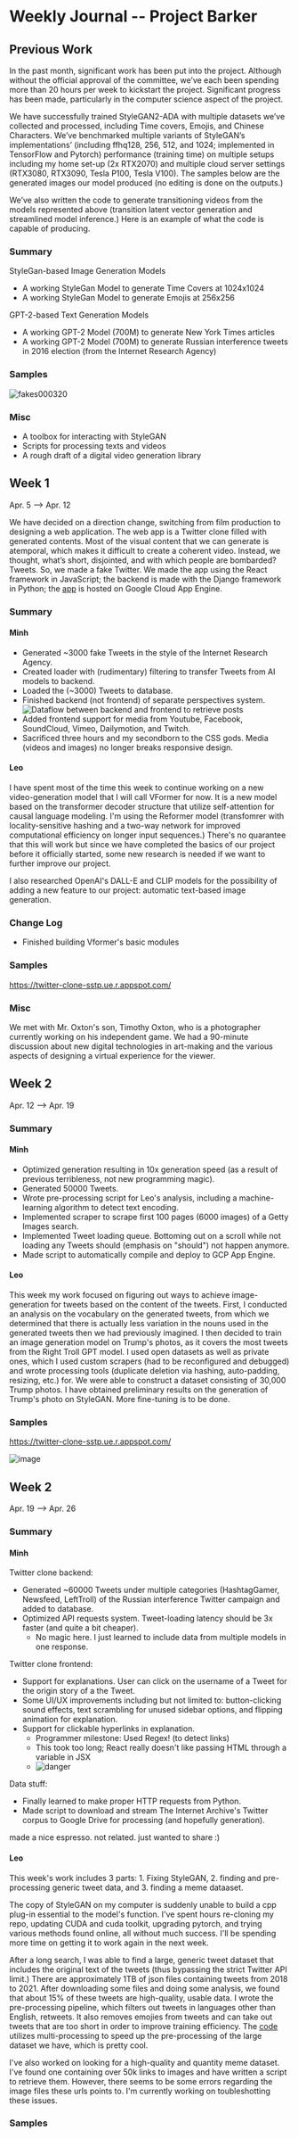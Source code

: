 # Weekly Journal -- Project Barker

## Previous Work
In the past month, significant work has been put into the project. Although without the official approval of the committee, we’ve each been spending more than 20 hours per week to kickstart the project. Significant progress has been made, particularly in the computer science aspect of the project.

We have successfully trained StyleGAN2-ADA with multiple datasets we’ve collected and processed, including Time covers, Emojis, and Chinese Characters. We’ve benchmarked multiple variants of StyleGAN’s implementations’ (including ffhq128, 256, 512, and 1024; implemented in TensorFlow and Pytorch) performance (training time) on multiple setups including my home set-up (2x RTX2070) and multiple cloud server settings (RTX3080, RTX3090, Tesla P100, Tesla V100). The samples below are the generated images our model produced (no editing is done on the outputs.)

We’ve also written the code to generate transitioning videos from the models represented above (transition latent vector generation and streamlined model inference.) Here is an example of what the code is capable of producing.

### Summary
StyleGan-based Image Generation Models
- A working StyleGan Model to generate Time Covers at 1024x1024
- A working StyleGan Model to generate Emojis at 256x256

GPT-2-based Text Generation Models
- A working GPT-2 Model (700M) to generate New York Times articles
- A working GPT-2 Model (700M) to generate Russian interference tweets in 2016 election (from the Internet Research Agency)

### Samples
![fakes000320](https://user-images.githubusercontent.com/44302577/109961804-6499e000-7d25-11eb-94fb-e51e79bcc87e.png)

### Misc
- A toolbox for interacting with StyleGAN
- Scripts for processing texts and videos
- A rough draft of a digital video generation library

## Week 1
Apr. 5 --> Apr. 12

We have decided on a direction change, switching from film production to designing a web application. The web app is a Twitter clone filled with generated contents. Most of the visual content that we can generate is atemporal, which makes it difficult to create a coherent video. Instead, we thought, what’s short, disjointed, and with which people are bombarded? Tweets. So, we made a fake Twitter. We made the app using the React framework in JavaScript; the backend is made with the Django framework in Python; the [app](https://twitter-clone-sstp.ue.r.appspot.com/) is hosted on Google Cloud App Engine.
### Summary
#### Minh
- Generated ~3000 fake Tweets in the style of the Internet Research Agency.
- Created loader with (rudimentary) filtering to transfer Tweets from AI models to backend.
- Loaded the (~3000) Tweets to database.
- Finished backend (not frontend) of separate perspectives system. 
![Dataflow between backend and frontend to retrieve posts](https://user-images.githubusercontent.com/64875104/114307141-2c5b8f00-9a93-11eb-91bf-d93eea85b364.png)
- Added frontend support for media from Youtube, Facebook, SoundCloud, Vimeo, Dailymotion, and Twitch.
- Sacrificed three hours and my secondborn to the CSS gods. Media (videos and images) no longer breaks responsive design.

#### Leo
I have spent most of the time this week to continue working on a new video-generation model that I will call VFormer for now. It is a new model based on the transformer decoder structure that utilize self-attention for causal language modeling. I'm using the Reformer model (transfomrer with locality-sensitive hashing and a two-way network for improved computational efficiency on longer input sequences.) There's no quarantee that this will work but since we have completed the basics of our project before it officially started, some new research is needed if we want to further improve our project.

I also researched OpenAI's DALL-E and CLIP models for the possibility of adding a new feature to our project: automatic text-based image generation.

### Change Log
- Finished building Vformer's basic modules

### Samples
https://twitter-clone-sstp.ue.r.appspot.com/

### Misc
We met with Mr. Oxton's son, Timothy Oxton, who is a photographer currently working on his independent game. We had a 90-minute discussion about new digital technologies in art-making and the various aspects of designing a virtual experience for the viewer.

## Week 2
Apr. 12 --> Apr. 19

### Summary
#### Minh
- Optimized generation resulting in 10x generation speed (as a result of previous terribleness, not new programming magic).
- Generated 50000 Tweets.
- Wrote pre-processing script for Leo's analysis, including a machine-learning algorithm to detect text encoding.
- Implemented scraper to scrape first 100 pages (6000 images) of a Getty Images search.
- Implemented Tweet loading queue. Bottoming out on a scroll while not loading any Tweets should (emphasis on "should") not happen anymore.
- Made script to automatically compile and deploy to GCP App Engine.

#### Leo
This week my work focused on figuring out ways to achieve image-generation for tweets based on the content of the tweets. First, I conducted an analysis on the vocabulary on the generated tweets, from which we determined that there is actually less variation in the nouns used in the generated tweets then we had previously imagined. I then decided to train an image generation model on Trump's photos, as it covers the most tweets from the Right Troll GPT model. I used open datasets as well as private ones, which I used custom scrapers (had to be reconfigured and debugged) and wrote processing tools (duplicate deletion via hashing, auto-padding, resizing, etc.) for. We were able to construct a dataset consisting of 30,000 Trump photos. I have obtained preliminary results on the generation of Trump's photo on StyleGAN. More fine-tuning is to be done. 

### Samples
https://twitter-clone-sstp.ue.r.appspot.com/

![image](https://user-images.githubusercontent.com/44302577/115158761-64ca2100-a0c2-11eb-89c9-54a16992da2e.png)

## Week 2
Apr. 19 --> Apr. 26

### Summary
#### Minh
Twitter clone backend:
- Generated ~60000 Tweets under multiple categories (HashtagGamer, Newsfeed, LeftTroll) of the Russian interference Twitter campaign and added to database.
- Optimized API requests system. Tweet-loading latency should be 3x faster (and quite a bit cheaper). 
  - No magic here. I just learned to include data from multiple models in one response.

Twitter clone frontend:
- Support for explanations. User can click on the username of a Tweet for the origin story of a the Tweet.
- Some UI/UX improvements including but not limited to: button-clicking sound effects, text scrambling for unused sidebar options, and flipping animation for explanation.
- Support for clickable hyperlinks in explanation. 
  -   Programmer milestone: Used Regex! (to detect links)
  -   This took too long; React really doesn't like passing HTML through a variable in JSX
  -   ![danger](https://user-images.githubusercontent.com/64875104/115997062-83cf2400-a596-11eb-84ac-4578e572beb3.png)

Data stuff:
- Finally learned to make proper HTTP requests from Python.
- Made script to download and stream The Internet Archive's Twitter corpus to Google Drive for processing (and hopefully generation).

made a nice espresso. not related. just wanted to share :)


#### Leo
This week's work includes 3 parts: 1. Fixing StyleGAN, 2. finding and pre-processing generic tweet data, and 3. finding a meme dataaset. 

The copy of StyleGAN on my computer is suddenly unable to build a cpp plug-in essential to the model's function. I've spent hours re-cloning my repo, updating CUDA and cuda toolkit, upgrading pytorch, and trying various methods found online, all without much success. I'll be spending more time on getting it to work again in the next week. 

After a long search, I was able to find a large, generic tweet dataset that includes the original text of the tweets (thus bypassing the strict Twitter API limit.) There are approximately 1TB of json files containing tweets from 2018 to 2021. After downloading some files and doing some analysis, we found that about 15% of these tweets are high-quality, usable data. I wrote the pre-processing pipeline, which filters out tweets in languages other than English, retweets. It also removes emojies from tweets and can take out tweets that are too short in order to improve training efficiency. The [code](https://github.com/LeoLinRui/SSTP/blob/main/utils/Twitter_Js_Load.py) utilizes multi-processing to speed up the pre-processing of the large dataset we have, which is pretty cool. 

I've also worked on looking for a high-quality and quantity meme dataset. I've found one containing over 50k links to images and have written a script to retrieve them. However, there seems to be some errors regarding the image files these urls points to. I'm currently working on toubleshotting these issues.

### Samples
